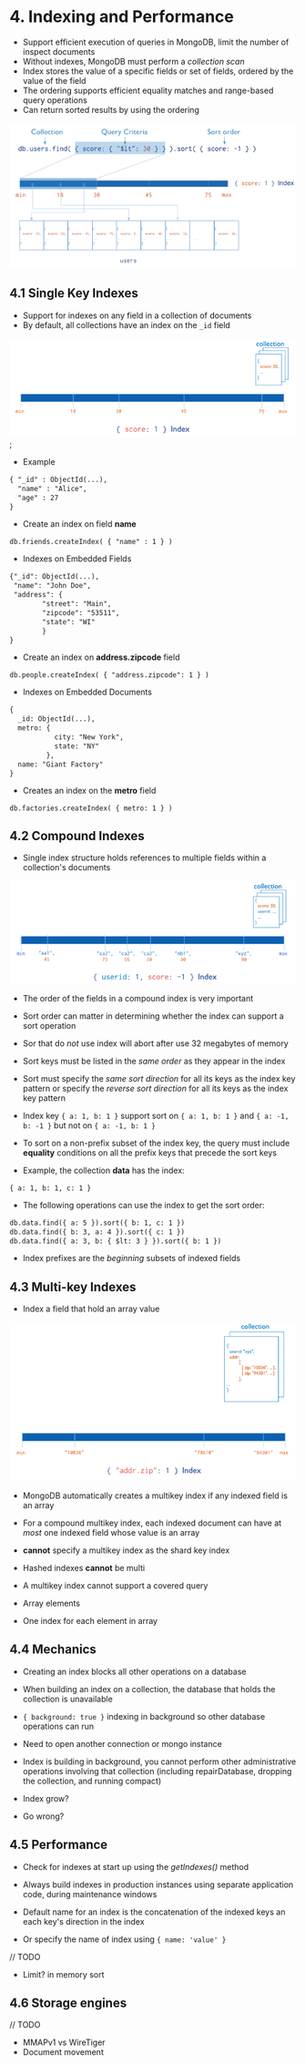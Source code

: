 # 4. Indexing and Performance
* Support efficient execution of queries in MongoDB, limit the number of inspect documents
* Without indexes, MongoDB must perform a *collection scan*
* Index stores the value of a specific fields or set of fields, ordered by the value of the field
* The ordering supports efficient equality matches and range-based query operations
* Can return sorted results by using the ordering

![Index](images/index-for-sort.png)

## 4.1 Single Key Indexes
* Support for indexes on any field in a collection of documents
* By default, all collections have an index on the `_id` field

![Index Single](images/index-ascending.png);

* Example
```
{ "_id" : ObjectId(...),
  "name" : "Alice",
  "age" : 27
}
```

* Create an index on field **name**
```
db.friends.createIndex( { "name" : 1 } )
```

* Indexes on Embedded Fields
```
{"_id": ObjectId(...),
 "name": "John Doe",
 "address": {
        "street": "Main",
        "zipcode": "53511",
        "state": "WI"
        }
}
```

* Create an index on **address.zipcode** field
```
db.people.createIndex( { "address.zipcode": 1 } )
```

* Indexes on Embedded Documents
```
{
  _id: ObjectId(...),
  metro: {
           city: "New York",
           state: "NY"
         },
  name: "Giant Factory"
}
```

* Creates an index on the **metro** field
```
db.factories.createIndex( { metro: 1 } )
```

## 4.2 Compound Indexes
* Single index structure holds references to multiple fields within a collection's documents

![Compound Indexes](images/index-compound-key.png)

* The order of the fields in a compound index is very important
* Sort order can matter in determining whether the index can support a sort operation

* Sor that do *not* use index will abort after use 32 megabytes of memory
* Sort keys must be listed in the *same order* as they appear in the index
* Sort must specify the *same sort direction* for all its keys as the index key pattern or specify the *reverse sort direction* for all its keys as the index key pattern
* Index key `{ a: 1, b: 1 }` support sort on `{ a: 1, b: 1 }` and `{ a: -1, b: -1 }` but not on `{ a: -1, b: 1 }`
* To sort on a non-prefix subset of the index key, the query must include **equality** conditions on all the prefix keys that precede the sort keys
* Example, the collection **data** has the index:
```
{ a: 1, b: 1, c: 1 }
```
* The following operations can use the index to get the sort order:
```
db.data.find({ a: 5 }).sort({ b: 1, c: 1 })
db.data.find({ b: 3, a: 4 }).sort({ c: 1 })
db.data.find({ a: 3, b: { $lt: 3 } }).sort({ b: 1 })
```

* Index prefixes are the *beginning* subsets of indexed fields

## 4.3 Multi-key Indexes
* Index a field that hold an array value

![Multikey Indexes](images/index-multikey.png)

* MongoDB automatically creates a multikey index if any indexed field is an array

* For a compound multikey index, each indexed document can have at *most* one indexed field whose value is an array

* **cannot** specify a multikey index as the shard key index

* Hashed indexes **cannot** be multi

* A multikey index cannot support a covered query
* Array elements
* One index for each element in array

## 4.4 Mechanics
* Creating an index blocks all other operations on a database
* When building an index on a collection, the database that holds the collection is unavailable
* `{ background: true }` indexing in background so other database operations can run
* Need to open another connection or mongo instance

* Index is building in background, you cannot perform other administrative operations involving that collection (including repairDatabase, dropping the collection, and running compact)

* Index grow?
* Go wrong?

## 4.5 Performance
* Check for indexes at start up using the *getIndexes()* method
* Always build indexes in production instances using separate application code, during maintenance windows

* Default name for an index is the concatenation of the indexed keys an each key's direction in the index
* Or specify the name of index using `{ name: 'value' }`

// TODO
* Limit? in memory sort

## 4.6 Storage engines
// TODO
* MMAPv1 vs WireTiger
* Document movement